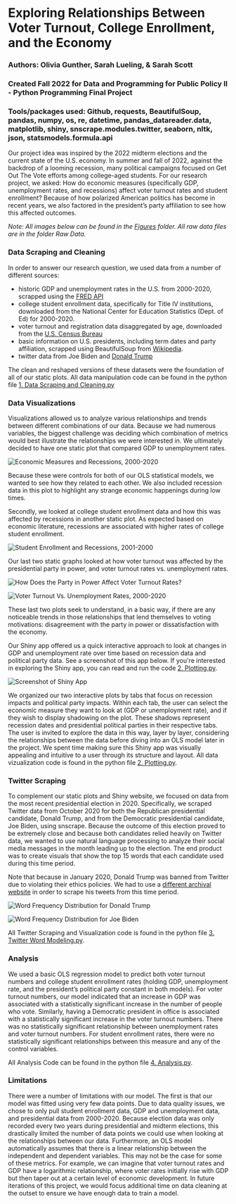 
# Exploring Relationships Between Voter Turnout, College Enrollment, and the Economy

### Authors: Olivia Gunther, Sarah Lueling, & Sarah Scott
### Created Fall 2022 for Data and Programming for Public Policy II - Python Programming Final Project
### Tools/packages used: Github, requests, BeautifulSoup, pandas, numpy, os, re, datetime, pandas_datareader.data, matplotlib, shiny, snscrape.modules.twitter, seaborn, nltk, json, statsmodels.formula.api


Our project idea was inspired by the 2022 midterm elections and the current state of the U.S. economy. 
In summer and fall of 2022, against the backdrop of a looming recession,
many political campaigns focused on Get Out The Vote efforts among college-aged students. 
For our research project, we asked: How do economic measures (specifically GDP,
unemployment rates, and recessions) affect voter turnout rates and student enrollment?
Because of how polarized American politics has become in recent years, we also
factored in the president’s party affiliation to see how this affected outcomes. 

*Note: All images below can be found in the [Figures](https://github.com/sscott11895/Elections-College-Enrollment-Economy/tree/main/Figures) folder.*
*All raw data files are in the folder *Raw Data*.*

### Data Scraping and Cleaning
In order to answer our research question, we used data from a number of different sources: 
 - historic GDP and unemployment rates in the U.S. from 2000-2020, scrapped using the [FRED API](https://fred.stlouisfed.org/) 
 - college student enrollment data, specifically for Title IV institutions, downloaded from
   the National Center for Education Statistics (Dept. of Ed) for 2000-2020.
 - voter turnout and registration data disaggregated by age, downloaded from the [U.S. Census Bureau](https://www.census.gov/data/tables/time-series/demo/voting-and-registration/p20-585.html)
 - basic information on U.S. presidents, including term dates and party affiliation, scrapped using 
   BeautifulSoup from [Wikipedia](https://en.wikipedia.org/wiki/List_of_presidents_of_the_United_States).
 - twitter data from Joe Biden and [Donald Trump](https://www.thetrumparchive.com/)
 
The clean and reshaped versions of these datasets were the foundation of all of our static plots. 
All data manipulation code can be found in the python file [1. Data Scraping and Cleaning.py](https://github.com/sscott11895/Elections-College-Enrollment-Economy/blob/main/1.%20Data%20Scraping%20%26%20Cleaning.py)

### Data Visualizations
Visualizations allowed us to analyze various relationships and trends between 
different combinations of our data. Because we had numerous variables, the biggest
challenge was deciding which combination of metrics would best illustrate the relationships
we were interested in. We ultimately decided to have one static plot that compared GDP to 
unemployment rates. 

![Economic Measures and Recessions, 2000-2020](https://github.com/sscott11895/Elections-College-Enrollment-Economy/blob/main/Figures/Economic%20Measures%20and%20Recessions%2C%202000-2020.png)

Because these were controls for both of our OLS statistical models, we 
wanted to see how they related to each other. We also included recession data in this plot 
to highlight any strange economic happenings during low times. 

Secondly, we looked at college student enrollment data and how this was affected by recessions in another static plot. As 
expected based on economic literature, recessions are associated with higher rates of college 
student enrollment. 

![Student Enrollment and Recessions, 2001-2000](https://github.com/sscott11895/Elections-College-Enrollment-Economy/blob/main/Figures/Student%20Enrollment.png)


Our last two static graphs looked at how voter turnout was affected by the 
presidential party in power, and voter turnout rates vs. unemployment rates.

![How Does the Party in Power Affect Voter Turnout Rates?](https://github.com/sscott11895/Elections-College-Enrollment-Economy/blob/main/Figures/Voter%20Turnout%20and%20Political%20Parties.png)

 
 
![Voter Turnout Vs. Unemployment Rates, 2000-2020](https://github.com/sscott11895/Elections-College-Enrollment-Economy/blob/main/Figures/Voter%20Turnout%20and%20Unemployment%20Rates.png)

These last two plots seek to understand, in a basic way, if there are any noticeable trends in 
those relationships that lend themselves to voting motivations: disagreement with the party in 
power or dissatisfaction with the economy.
	
Our Shiny app offered us a quick interactive approach to look at changes in GDP and unemployment 
rate over time based on recession data and political party data. See a screenshot of this app below. 
If you're interested in exploring the Shiny app, you can read and run the code [2. Plotting.py](https://github.com/sscott11895/Elections-College-Enrollment-Economy/blob/main/2.%20Plotting.py).

![Screenshot of Shiny App](https://github.com/sscott11895/Elections-College-Enrollment-Economy/blob/main/Figures/Shiny%20screenshots/Screen%20Shot%202022-12-01%20at%207.55.27%20PM.png)


We organized our two interactive plots by tabs that focus on recession impacts and political party impacts. 
Within each tab, the user can select the economic measure they want to look at (GDP or unemployment rate), and if 
they wish to display shadowing on the plot. These shadows represent recession dates and 
presidential political parties in their respective tabs. The user is invited to explore the 
data in this way, layer by layer, considering the relationships between the data before diving 
into an OLS model later in the project. We spent time making sure this Shiny app was visually 
appealing and intuitive to a user through its structure and layout.
All data vizualization code is found in the python file [2. Plotting.py](https://github.com/sscott11895/Elections-College-Enrollment-Economy/blob/main/2.%20Plotting.py).


### Twitter Scraping 

To complement our static plots and Shiny website, we focused on data from the most 
recent presidential election in 2020. Specifically, we scraped Twitter data from 
October 2020 for both the Republican presidential candidate, Donald Trump, and from the 
Democratic presidential candidate, Joe Biden, using snscrape. Because the outcome of this election proved 
to be extremely close and because both candidates relied heavily on Twitter data, we wanted 
to use natural language processing to analyze their social media messages in the month leading up 
to the election. The end product was to create visuals that show the top 15 words that each candidate 
used during this time period. 

Note that because in January 2020, Donald Trump was banned from Twitter due to violating their ethics policies. 
We had to use a [different archival website](https://www.thetrumparchive.com/) in order to scrape his tweets from this time period. 

![Word Frequency Distribution for Donald Trump](https://github.com/sscott11895/Elections-College-Enrollment-Economy/blob/main/Figures/Word%20Frequency%20Distribution%20for%20Donald%20Trump.png)


![Word Frequency Distribution for Joe Biden](https://github.com/sscott11895/Elections-College-Enrollment-Economy/blob/main/Figures/Word%20Frequency%20Distribution%20for%20Joe%20Biden.png)


All Twitter Scraping and Visualization code is found in the python file [3. Twitter Word Modeling.py](https://github.com/sscott11895/Elections-College-Enrollment-Economy/blob/main/3.%20Twitter%20Word%20Modeling.py).

### Analysis

We used a basic OLS regression model to predict both voter turnout numbers 
and college student enrollment rates (holding GDP, unemployment rate, and 
the president’s political party constant in both models). For voter turnout numbers, 
our model indicated that an increase in GDP was associated with a statistically significant 
increase in the number of people who vote. Similarly, having a Democratic president in office 
is associated with a statistically significant increase in the voter turnout numbers. 
There was no statistically significant relationship between unemployment rates and voter turnout numbers. 
For student enrollment rates, there were no statistically significant relationships between 
this measure and any of the control variables. 

All Analysis Code can be found in the python file [4. Analysis.py](https://github.com/sscott11895/Elections-College-Enrollment-Economy/blob/main/4.%20Analysis.py).


### Limitations
There were a number of limitations with our model. The first is that our model was 
fitted using very few data points. Due to data quality issues, we chose to only pull 
student enrollment data, GDP and unemployment data, and presidential data from 2000-2020. 
Because election data was only recorded every two years during presidential and midterm elections, 
this drastically limited the number of data points we could use when looking at the relationships 
between our data. Furthermore, an OLS model automatically assumes that there is a linear relationship 
between the independent and dependent variables. This may not be the case for some of these metrics. 
For example, we can imagine that voter turnout rates and GDP have a logarithmic relationship, where 
voter rates initially rise with GDP but then taper out at a certain level of economic development. 
In future iterations of this project, we would focus additional time on data cleaning at the outset
to ensure we have enough data to train a model. 

